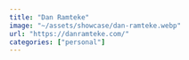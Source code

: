 ```yaml
---
title: "Dan Ramteke"
image: "~/assets/showcase/dan-ramteke.webp"
url: "https://danramteke.com/"
categories: ["personal"]
---
```

